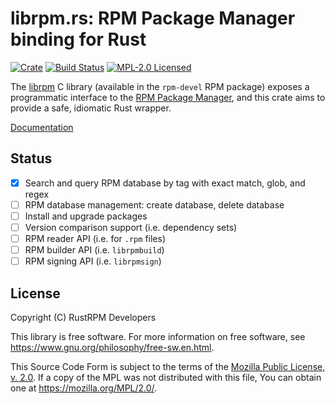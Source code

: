 # librpm.rs: RPM Package Manager binding for Rust

[![Crate][crate-image]][crate-link]
[![Build Status][build-image]][build-link]
[![MPL-2.0 Licensed][license-image]][license-link]

The [librpm] C library (available in the `rpm-devel` RPM package) exposes a
programmatic interface to the [RPM Package Manager], and this crate aims to
provide a safe, idiomatic Rust wrapper.

[Documentation](https://rustrpm.org/librpm/)

[librpm]: http://ftp.rpm.org/api/4.14.0/
[RPM Package Manager]: http://rpm.org/

## Status

- [X] Search and query RPM database by tag with exact match, glob, and regex
- [ ] RPM database management: create database, delete database
- [ ] Install and upgrade packages
- [ ] Version comparison support (i.e. dependency sets)
- [ ] RPM reader API (i.e. for `.rpm` files)
- [ ] RPM builder API (i.e. `librpmbuild`)
- [ ] RPM signing API (i.e. `librpmsign`)

## License

Copyright (C) RustRPM Developers

This library is free software.
For more information on free software, see <https://www.gnu.org/philosophy/free-sw.en.html>.

This Source Code Form is subject to the terms of the [Mozilla Public License, v. 2.0].
If a copy of the MPL was not distributed with this file, You can obtain one at <https://mozilla.org/MPL/2.0/>.

[//]: # (badges)

[crate-image]: https://img.shields.io/crates/v/librpm.svg
[crate-link]: https://crates.io/crates/librpm
[build-image]: https://travis-ci.org/rpm-software-management/librpm.rs.svg?branch=master
[build-link]: https://travis-ci.org/rpm-software-management/librpm.rs/
[license-image]: https://img.shields.io/badge/license-MPLv2.0-blue.svg
[license-link]: https://github.com/rpm-software-management/librpm.rs/blob/main/LICENSE

[//]: # (general links)

[Mozilla Public License, v. 2.0]: https://github.com/rpm-software-management/librpm.rs/blob/main/LICENSE
